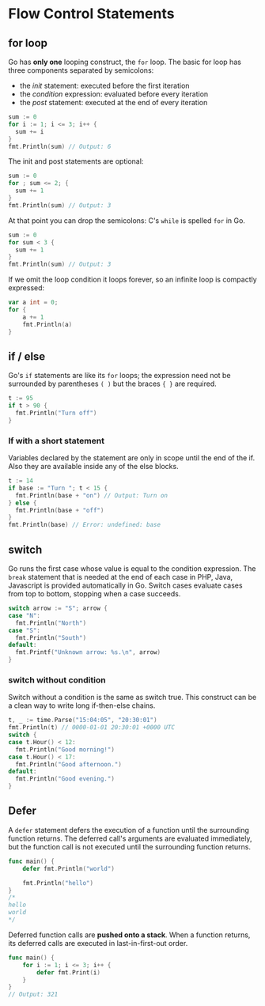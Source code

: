 # Flow Control Statements

## for loop

Go has **only one** looping construct, the `for` loop. The basic for loop has three components separated by semicolons:

- the *init* statement: executed before the first iteration
- the *condition* expression: evaluated before every iteration
- the *post* statement: executed at the end of every iteration

```go
sum := 0
for i := 1; i <= 3; i++ {
  sum += i
}
fmt.Println(sum) // Output: 6
```

The init and post statements are optional:

```go
sum := 0
for ; sum <= 2; {
  sum += 1
}
fmt.Println(sum) // Output: 3
```

At that point you can drop the semicolons: C's `while` is spelled `for` in Go.

```go
sum := 0
for sum < 3 {
  sum += 1
}
fmt.Println(sum) // Output: 3
```

If we omit the loop condition it loops forever, so an infinite loop is compactly expressed:

```go
var a int = 0;
for {
    a += 1
    fmt.Println(a)
}
```

## if / else

Go's `if` statements are like its `for` loops; the expression need not be surrounded by parentheses `( )` but the braces `{ }` are required.

```go
t := 95
if t > 90 {
  fmt.Println("Turn off")
}
```

### If with a short statement

Variables declared by the statement are only in scope until the end of the if. Also they are available inside any of the else blocks.

```go
t := 14
if base := "Turn "; t < 15 {
  fmt.Println(base + "on") // Output: Turn on
} else {
  fmt.Println(base + "off")
}
fmt.Println(base) // Error: undefined: base
```

## switch

Go runs the first case whose value is equal to the condition expression.
The `break` statement that is needed at the end of each case in PHP, Java, Javascript is provided automatically in Go.
Switch cases evaluate cases from top to bottom, stopping when a case succeeds.

```go
switch arrow := "S"; arrow {
case "N":
  fmt.Println("North")
case "S":
  fmt.Println("South")
default:
  fmt.Printf("Unknown arrow: %s.\n", arrow)
}
```

### switch without condition

Switch without a condition is the same as switch true.
This construct can be a clean way to write long if-then-else chains.

```go
t, _ := time.Parse("15:04:05", "20:30:01")
fmt.Println(t) // 0000-01-01 20:30:01 +0000 UTC
switch {
case t.Hour() < 12:
  fmt.Println("Good morning!")
case t.Hour() < 17:
  fmt.Println("Good afternoon.")
default:
  fmt.Println("Good evening.")
}
```

## Defer

A `defer` statement defers the execution of a function until the surrounding function returns.
The deferred call's arguments are evaluated immediately, but the function call is not executed until the surrounding function returns.

```go
func main() {
    defer fmt.Println("world")

    fmt.Println("hello")
}
/*
hello
world
*/
```

Deferred function calls are **pushed onto a stack**. When a function returns, its deferred calls are executed in last-in-first-out order.

```go
func main() {
    for i := 1; i <= 3; i++ {
        defer fmt.Print(i)
    }
}
// Output: 321
```
